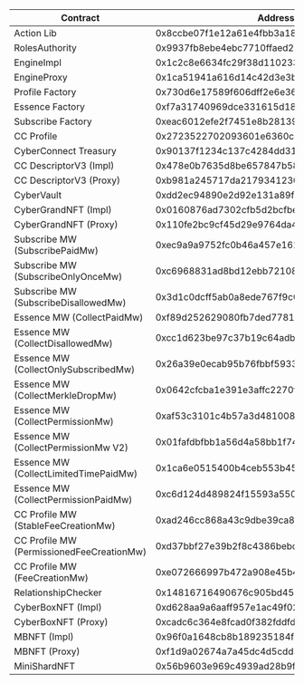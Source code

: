 | Contract                                  | Address                                    |
| ----------------------------------------- | ------------------------------------------ |
| Action Lib                                | 0x8ccbe07f1e12a61e4fbb3a1895d35dce001ff73a |
| RolesAuthority                            | 0x9937fb8ebe4ebc7710ffaed246584603f390be3e |
| EngineImpl                                | 0x1c2c8e6634fc29f38d110233b5370a1b7ebbb6e5 |
| EngineProxy                               | 0x1ca51941a616d14c42d3e3b9e6e687d7f5054c3a |
| Profile Factory                           | 0x730d6e17589f606dff2e6e36c7abd8a8c2b40f91 |
| Essence Factory                           | 0xf7a31740969dce331615d189d355e5edf2b80b70 |
| Subscribe Factory                         | 0xeac6012efe2f7451e8b28139e8d23bb3b540fecb |
| CC Profile                                | 0x2723522702093601e6360cae665518c4f63e9da6 |
| CyberConnect Treasury                     | 0x90137f1234c137c4284dd317303f2717c871f70a |
| CC DescriptorV3 (Impl)                    | 0x478e0b7635d8be657847b58198c652b4a091708b |
| CC DescriptorV3 (Proxy)                   | 0xb981a245717da217934123026b531834aa80896d |
| CyberVault                                | 0xdd2ec94890e2d92e131a89f73bfe124137e0c10e |
| CyberGrandNFT (Impl)                      | 0x0160876ad7302cfb5d2bcfbe664a436a69383a12 |
| CyberGrandNFT (Proxy)                     | 0x110fe2bc9cf45d29e9764da4f6274abf13111efc |
| Subscribe MW (SubscribePaidMw)            | 0xec9a9a9752fc0b46a457e161de39ba54aad5324b |
| Subscribe MW (SubscribeOnlyOnceMw)        | 0xc6968831ad8bd12ebb72108f6e4c51432580870d |
| Subscribe MW (SubscribeDisallowedMw)      | 0x3d1c0dcff5ab0a8ede767f9c094b9e12940f6428 |
| Essence MW (CollectPaidMw)                | 0xf89d252629080fb7ded7781a3b99feb3642315a8 |
| Essence MW (CollectDisallowedMw)          | 0xcc1d623be97c37b19c64adbd35390260460b92e7 |
| Essence MW (CollectOnlySubscribedMw)      | 0x26a39e0ecab95b76fbbf593331e25caaa13f83c7 |
| Essence MW (CollectMerkleDropMw)          | 0x0642cfcba1e391e3affc2270fd2a20e468bceeaa |
| Essence MW (CollectPermissionMw)          | 0xaf53c3101c4b57a3d48100832ab8d1732b58c64c |
| Essence MW (CollectPermissionMw V2)       | 0x01fafdbfbb1a56d4a58bb1f7472fb866922ff6c4 |
| Essence MW (CollectLimitedTimePaidMw)     | 0x1ca6e0515400b4ceb553b4525f8c8ae33a799f4b |
| Essence MW (CollectPermissionPaidMw)      | 0xc6d124d489824f15593a5509fec1ddb4ef0ef659 |
| CC Profile MW (StableFeeCreationMw)       | 0xad246cc868a43c9dbe39ca814860b88714e20822 |
| CC Profile MW (PermissionedFeeCreationMw) | 0xd37bbf27e39b2f8c4386bebccda0850eeffd2a82 |
| CC Profile MW (FeeCreationMw)             | 0xe072666997b472a908e45b4b73b430dfba9f6d33 |
| RelationshipChecker                       | 0x14816716490676c905bd45c4006256acba8811d4 |
| CyberBoxNFT (Impl)                        | 0xd628aa9a6aaff957e1ac49f0280fae2b17606842 |
| CyberBoxNFT (Proxy)                       | 0xcadc6c364e8fcad0f382fddfd6ff5b41d82eb3e4 |
| MBNFT (Impl)                              | 0x96f0a1648cb8b189235184f091b4e02fc97969b8 |
| MBNFT (Proxy)                             | 0xf1d9a02674a7a45dc4d5cdd5da330f6a989f77d5 |
| MiniShardNFT                              | 0x56b9603e969c4939ad28b9fded24c22f34af9679 |
